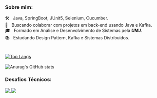 
### Sobre mim:

:hammer_and_wrench: &nbsp; Java, SpringBoot, JUnit5, Selenium, Cucumber.
<br> :rocket:  &nbsp; Buscando colaborar com projetos em back-end usando Java e Kafka.
<br> :mortar_board: &nbsp; Formado em Análise e Desenvolvimento de Sistemas pela ***UMJ***.
<br> :books: &nbsp; Estudando Design Pattern, Kafka e Sistemas Distribuidos.
#

<div align="left">
  
  [![Top Langs](https://github-readme-stats.vercel.app/api/top-langs/?username=pedroalcantara9568&layout=compact)](https://github.com/pedroalcantara9568/github-readme-stats)   
  </br>
  ![Anurag's GitHub stats](https://github-readme-stats.vercel.app/api?username=pedroalcantara9568&show_icons=true&theme=dark)
 </div>
 
 ### Desafios Técnicos:
 <div>
   <a href="https://github.com/pedroalcantara9568/pauta-api">
    <img align="center" src="https://github-readme-stats.vercel.app/api/pin/?username=pedroalcantara9568&repo=pauta-api" />
  </a>
  <a href="https://github.com/pedroalcantara9568/delivery-api">
    <img align="center" src="https://github-readme-stats.vercel.app/api/pin/?username=pedroalcantara9568&repo=delivery-api" />
  </a>
</div>
    
